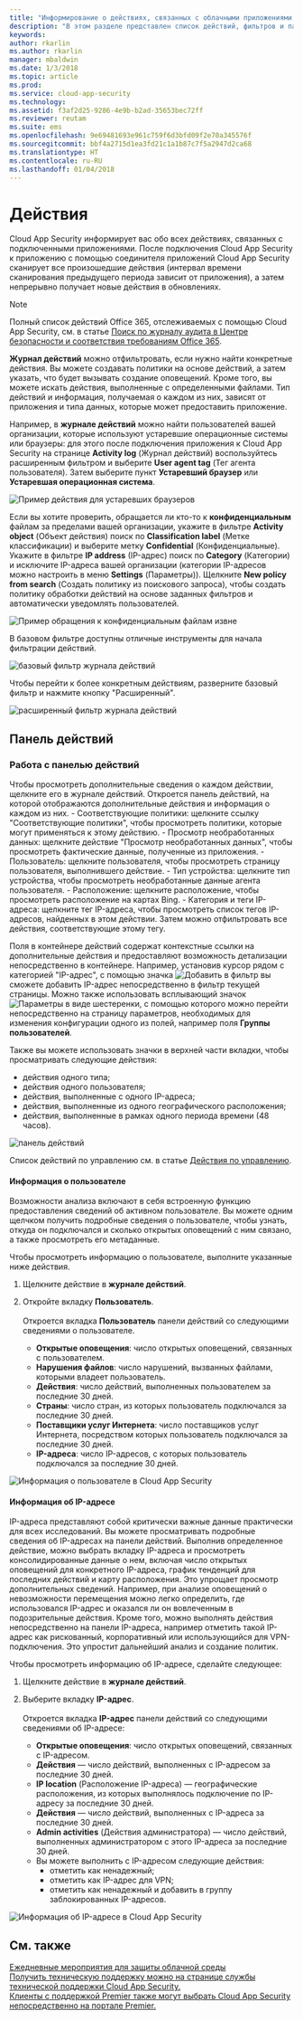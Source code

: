 ```yaml
---
title: "Информирование о действиях, связанных с облачными приложениями | Microsoft Docs"
description: "В этом разделе представлен список действий, фильтров и параметров соответствия, которые можно применять к политикам действий."
keywords: 
author: rkarlin
ms.author: rkarlin
manager: mbaldwin
ms.date: 1/3/2018
ms.topic: article
ms.prod: 
ms.service: cloud-app-security
ms.technology: 
ms.assetid: f3af2d25-9286-4e9b-b2ad-35653bec72ff
ms.reviewer: reutam
ms.suite: ems
ms.openlocfilehash: 9e69481693e961c759f6d3bfd09f2e70a345576f
ms.sourcegitcommit: bbf4a2715d1ea3fd21c1a1b87c7f5a2947d2ca68
ms.translationtype: HT
ms.contentlocale: ru-RU
ms.lasthandoff: 01/04/2018
---
```

# <a name="activities"></a>Действия
Cloud App Security информирует вас обо всех действиях, связанных с подключенными приложениями. После подключения Cloud App Security к приложению с помощью соединителя приложений Cloud App Security сканирует все произошедшие действия (интервал времени сканирования предыдущего периода зависит от приложения), а затем непрерывно получает новые действия в обновлениях. 

> [!NOTE] 
> Полный список действий Office 365, отслеживаемых с помощью Cloud App Security, см. в статье [Поиск по журналу аудита в Центре безопасности и соответствия требованиям Office 365](https://support.office.com/article/Search-the-audit-log-in-the-Office-365-Security-Compliance-Center-0d4d0f35-390b-4518-800e-0c7ec95e946c?ui=en-US&rs=en-US&ad=US#ID0EABAAA=Audited_activities).

**Журнал действий** можно отфильтровать, если нужно найти конкретные действия. Вы можете создавать политики на основе действий, а затем указать, что будет вызывать создание оповещений. Кроме того, вы можете искать действия, выполненные с определенными файлами. Тип действий и информация, получаемая о каждом из них, зависят от приложения и типа данных, которые может предоставить приложение. 

Например, в **журнале действий** можно найти пользователей вашей организации, которые используют устаревшие операционные системы или браузеры: для этого после подключения приложения к Cloud App Security на странице **Activity log** (Журнал действий) воспользуйтесь расширенным фильтром и выберите **User agent tag** (Тег агента пользователя). Затем выберите пункт **Устаревший браузер** или **Устаревшая операционная система**.

 ![Пример действия для устаревших браузеров](media/activity-example-outdated.png)

Если вы хотите проверить, обращается ли кто-то к **конфиденциальным** файлам за пределами вашей организации, укажите в фильтре **Activity object** (Объект действия) поиск по **Classification label** (Метке классификации) и выберите метку **Confidential** (Конфиденциальные). Укажите в фильтре **IP address** (IP-адрес) поиск по **Category** (Категории) и исключите IP-адреса вашей организации (категории IP-адресов можно настроить в меню **Settings** (Параметры)). Щелкните **New policy from search** (Создать политику из поискового запроса), чтобы создать политику обработки действий на основе заданных фильтров и автоматически уведомлять пользователей.

 ![Пример обращения к конфиденциальным файлам извне](media/activity-example-ip.png)

 
В базовом фильтре доступны отличные инструменты для начала фильтрации действий.

 ![базовый фильтр журнала действий](media/activity-log-filter-basic.png)

Чтобы перейти к более конкретным действиям, разверните базовый фильтр и нажмите кнопку "Расширенный".

 ![расширенный фильтр журнала действий](media/activity-log-filter-advanced.png)


## <a name="the-activity-drawer"></a>Панель действий

### <a name="working-with-the-activity-drawer"></a>Работа с панелью действий

Чтобы просмотреть дополнительные сведения о каждом действии, щелкните его в журнале действий. Откроется панель действий, на которой отображаются дополнительные действия и информация о каждом из них.
    - Соответствующие политики: щелкните ссылку "Соответствующие политики", чтобы просмотреть политики, которые могут применяться к этому действию.
    - Просмотр необработанных данных: щелкните действие "Просмотр необработанных данных", чтобы просмотреть фактические данные, полученные из приложения.
    - Пользователь: щелкните пользователя, чтобы просмотреть страницу пользователя, выполнившего действие. 
    - Тип устройства: щелкните тип устройства, чтобы просмотреть необработанные данные агента пользователя. 
    - Расположение: щелкните расположение, чтобы просмотреть расположение на картах Bing.
    - Категория и теги IP-адреса: щелкните тег IP-адреса, чтобы просмотреть список тегов IP-адресов, найденных в этом действии. Затем можно отфильтровать все действия, соответствующие этому тегу.    

 Поля в контейнере действий содержат контекстные ссылки на дополнительные действия и предоставляют возможность детализации непосредственно в контейнере. Например, установив курсор рядом с категорией "IP-адрес", с помощью значка ![Добавить в фильтр](./media/add-to-filter-icon.png) вы сможете добавить IP-адрес непосредственно в фильтр текущей страницы. Можно также использовать всплывающий значок ![Параметры](./media/contextual-settings-icon.png) в виде шестеренки, с помощью которого можно перейти непосредственно на страницу параметров, необходимых для изменения конфигурации одного из полей, например поля **Группы пользователей**.

 Также вы можете использовать значки в верхней части вкладки, чтобы просматривать следующие действия:
 - действия одного типа;
 - действия одного пользователя;
 - действия, выполненные с одного IP-адреса;
 - действия, выполненные из одного географического расположения;
 - действия, выполненные в рамках одного периода времени (48 часов).
 
![панель действий](./media/activity-drawer.png "панель действий")  
  
Список действий по управлению см. в статье [Действия по управлению](governance-actions.md#activity-governance-actions).

#### <a name="user-insights"></a>Информация о пользователе

Возможности анализа включают в себя встроенную функцию предоставления сведений об активном пользователе. Вы можете одним щелчком получить подробные сведения о пользователе, чтобы узнать, откуда он подключался и сколько открытых оповещений с ним связано, а также просмотреть его метаданные.

Чтобы просмотреть информацию о пользователе, выполните указанные ниже действия.

1. Щелкните действие в **журнале действий**.

2. Откройте вкладку **Пользователь**. <br></br> Откроется вкладка **Пользователь** панели действий со следующими сведениями о пользователе.
    - **Открытые оповещения**: число открытых оповещений, связанных с пользователем.
    - **Нарушения файлов**: число нарушений, вызванных файлами, которыми владеет пользователь.
    - **Действия**: число действий, выполненных пользователем за последние 30 дней.
    - **Страны**: число стран, из которых пользователь подключался за последние 30 дней.
    - **Поставщики услуг Интернета**: число поставщиков услуг Интернета, посредством которых пользователь подключался за последние 30 дней.
    - **IP-адреса**: число IP-адресов, с которых пользователь подключался за последние 30 дней.

![Информация о пользователе в Cloud App Security](./media/user-insights.png)

#### <a name="ip-address-insights"></a>Информация об IP-адресе

IP-адреса представляют собой критически важные данные практически для всех исследований. Вы можете просматривать подробные сведения об IP-адресах на панели действий. Выполнив определенное действие, можно выбрать вкладку IP-адреса и просмотреть консолидированные данные о нем, включая число открытых оповещений для конкретного IP-адреса, график тенденций для последних действий и карту расположения. Это упрощает просмотр дополнительных сведений. Например, при анализе оповещений о невозможности перемещения можно легко определить, где использовался IP-адрес и оказался ли он вовлеченным в подозрительные действия. Кроме того, можно выполнять действия непосредственно на панели IP-адреса, например отметить такой IP-адрес как рискованный, корпоративный или использующийся для VPN-подключения. Это упростит дальнейший анализ и создание политик.

Чтобы просмотреть информацию об IP-адресе, сделайте следующее:

1. Щелкните действие в **журнале действий**.

2. Выберите вкладку **IP-адрес**. <br></br> Откроется вкладка **IP-адрес** панели действий со следующими сведениями об IP-адресе:
    - **Открытые оповещения**: число открытых оповещений, связанных с IP-адресом.
    - **Действия** — число действий, выполненных с IP-адресом за последние 30 дней.
    - **IP location** (Расположение IP-адреса) — географические расположения, из которых выполнялось подключение по IP-адресу за последние 30 дней.
    - **Действия** — число действий, выполненных с IP-адреса за последние 30 дней.
    - **Admin activities** (Действия администратора) — число действий, выполненных администратором с этого IP-адреса за последние 30 дней.
    - Вы можете выполнить с IP-адресом следующие действия:
        - отметить как ненадежный; 
        - отметить как IP-адрес для VPN;
        - отметить как ненадежный и добавить в группу заблокированных IP-адресов.


![Информация об IP-адресе в Cloud App Security](./media/ip-address-insights.png)


## <a name="see-also"></a>См. также  
[Ежедневные мероприятия для защиты облачной среды](daily-activities-to-protect-your-cloud-environment.md)   
[Получить техническую поддержку можно на странице службы технической поддержки Cloud App Security.](http://support.microsoft.com/oas/default.aspx?prid=16031)   
[Клиенты с поддержкой Premier также могут выбрать Cloud App Security непосредственно на портале Premier.](https://premier.microsoft.com/)  
  
  